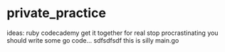 # private_practice

ideas:
ruby codecademy
get it together
for real
stop procrastinating
you should write some go code... 
sdfsdfsdf
this is silly
main.go
